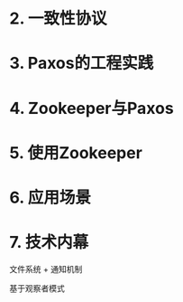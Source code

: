 # 2. 一致性协议

# 3. Paxos的工程实践

# 4. Zookeeper与Paxos

# 5. 使用Zookeeper

# 6. 应用场景

# 7. 技术内幕



文件系统 + 通知机制

基于观察者模式